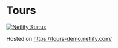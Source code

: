 # Tours

[![Netlify Status](https://api.netlify.com/api/v1/badges/63aeb816-9f80-49e9-8437-4d24474af453/deploy-status)](https://app.netlify.com/sites/hardcore-boyd-7986f3/deploys)

Hosted on https://tours-demo.netlify.com/